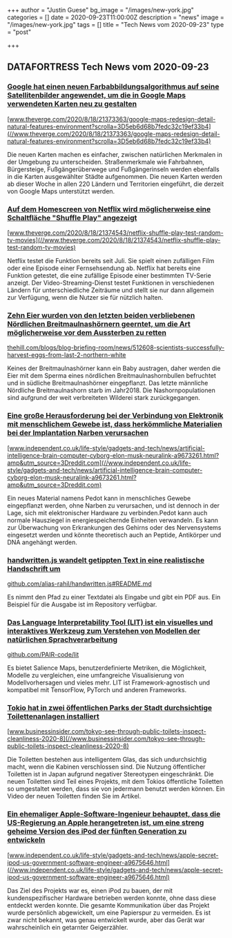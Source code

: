 +++
author = "Justin Guese"
bg_image = "/images/new-york.jpg"
categories = []
date = 2020-09-23T11:00:00Z
description = "news"
image = "/images/new-york.jpg"
tags = []
title = "Tech News vom 2020-09-23"
type = "post"

+++

        
## DATAFORTRESS Tech News vom 2020-09-23



### [Google hat einen neuen Farbabbildungsalgorithmus auf seine Satellitenbilder angewendet, um die in Google Maps verwendeten Karten neu zu gestalten](//www.theverge.com/2020/8/18/21373363/google-maps-redesign-detail-natural-features-environment?scrolla=3D5eb6d68b7fedc32c19ef33b4)


[www.theverge.com/2020/8/18/21373363/google-maps-redesign-detail-natural-features-environment?scrolla=3D5eb6d68b7fedc32c19ef33b4](//www.theverge.com/2020/8/18/21373363/google-maps-redesign-detail-natural-features-environment?scrolla=3D5eb6d68b7fedc32c19ef33b4)


Die neuen Karten machen es einfacher, zwischen natürlichen Merkmalen in der Umgebung zu unterscheiden. Straßenmerkmale wie Fahrbahnen, Bürgersteige, Fußgängerüberwege und Fußgängerinseln werden ebenfalls in die Karten ausgewählter Städte aufgenommen. Die neuen Karten werden ab dieser Woche in allen 220 Ländern und Territorien eingeführt, die derzeit von Google Maps unterstützt werden.


### [Auf dem Homescreen von Netflix wird möglicherweise eine Schaltfläche "Shuffle Play" angezeigt](//www.theverge.com/2020/8/18/21374543/netflix-shuffle-play-test-random-tv-movies)


[www.theverge.com/2020/8/18/21374543/netflix-shuffle-play-test-random-tv-movies](//www.theverge.com/2020/8/18/21374543/netflix-shuffle-play-test-random-tv-movies)


Netflix testet die Funktion bereits seit Juli. Sie spielt einen zufälligen Film oder eine Episode einer Fernsehsendung ab. Netflix hat bereits eine Funktion getestet, die eine zufällige Episode einer bestimmten TV-Serie anzeigt. Der Video-Streaming-Dienst testet Funktionen in verschiedenen Ländern für unterschiedliche Zeiträume und stellt sie nur dann allgemein zur Verfügung, wenn die Nutzer sie für nützlich halten.


### [Zehn Eier wurden von den letzten beiden verbliebenen Nördlichen Breitmaulnashörnern geerntet, um die Art möglicherweise vor dem Aussterben zu retten](//thehill.com/blogs/blog-briefing-room/news/512608-scientists-successfully-harvest-eggs-from-last-2-northern-white)


[thehill.com/blogs/blog-briefing-room/news/512608-scientists-successfully-harvest-eggs-from-last-2-northern-white](//thehill.com/blogs/blog-briefing-room/news/512608-scientists-successfully-harvest-eggs-from-last-2-northern-white)


Keines der Breitmaulnashörner kann ein Baby austragen, daher werden die Eier mit dem Sperma eines nördlichen Breitmaulnashornbullen befruchtet und in südliche Breitmaulnashörner eingepflanzt. Das letzte männliche Nördliche Breitmaulnashorn starb im Jahr2018. Die Nashornpopulationen sind aufgrund der weit verbreiteten Wilderei stark zurückgegangen.


### [Eine große Herausforderung bei der Verbindung von Elektronik mit menschlichem Gewebe ist, dass herkömmliche Materialien bei der Implantation Narben verursachen](//www.independent.co.uk/life-style/gadgets-and-tech/news/artificial-intelligence-brain-computer-cyborg-elon-musk-neuralink-a9673261.html?amp&utm_source=3Dreddit.com)


[www.independent.co.uk/life-style/gadgets-and-tech/news/artificial-intelligence-brain-computer-cyborg-elon-musk-neuralink-a9673261.html?amp&utm_source=3Dreddit.com](//www.independent.co.uk/life-style/gadgets-and-tech/news/artificial-intelligence-brain-computer-cyborg-elon-musk-neuralink-a9673261.html?amp&utm_source=3Dreddit.com)


Ein neues Material namens Pedot kann in menschliches Gewebe eingepflanzt werden, ohne Narben zu verursachen, und ist dennoch in der Lage, sich mit elektronischer Hardware zu verbinden.Pedot kann auch normale Hausziegel in energiespeichernde Einheiten verwandeln. Es kann zur Überwachung von Erkrankungen des Gehirns oder des Nervensystems eingesetzt werden und könnte theoretisch auch an Peptide, Antikörper und DNA angehängt werden.


### [handwritten.js wandelt getippten Text in eine realistische Handschrift um](//github.com/alias-rahil/handwritten.js#README.md)


[github.com/alias-rahil/handwritten.js#README.md](//github.com/alias-rahil/handwritten.js#README.md)


Es nimmt den Pfad zu einer Textdatei als Eingabe und gibt ein PDF aus. Ein Beispiel für die Ausgabe ist im Repository verfügbar.


### [Das Language Interpretability Tool (LIT) ist ein visuelles und interaktives Werkzeug zum Verstehen von Modellen der natürlichen Sprachverarbeitung](//github.com/PAIR-code/lit)


[github.com/PAIR-code/lit](//github.com/PAIR-code/lit)


Es bietet Salience Maps, benutzerdefinierte Metriken, die Möglichkeit, Modelle zu vergleichen, eine umfangreiche Visualisierung von Modellvorhersagen und vieles mehr. LIT ist Framework-agnostisch und kompatibel mit TensorFlow, PyTorch und anderen Frameworks.


### [Tokio hat in zwei öffentlichen Parks der Stadt durchsichtige Toilettenanlagen installiert](//www.businessinsider.com/tokyo-see-through-public-toilets-inspect-cleanliness-2020-8)


[www.businessinsider.com/tokyo-see-through-public-toilets-inspect-cleanliness-2020-8](//www.businessinsider.com/tokyo-see-through-public-toilets-inspect-cleanliness-2020-8)


Die Toiletten bestehen aus intelligentem Glas, das sich undurchsichtig macht, wenn die Kabinen verschlossen sind. Die Nutzung öffentlicher Toiletten ist in Japan aufgrund negativer Stereotypen eingeschränkt. Die neuen Toiletten sind Teil eines Projekts, mit dem Tokios öffentliche Toiletten so umgestaltet werden, dass sie von jedermann benutzt werden können. Ein Video der neuen Toiletten finden Sie im Artikel.


### [Ein ehemaliger Apple-Software-Ingenieur behauptet, dass die US-Regierung an Apple herangetreten ist, um eine streng geheime Version des iPod der fünften Generation zu entwickeln](//www.independent.co.uk/life-style/gadgets-and-tech/news/apple-secret-ipod-us-government-software-engineer-a9675646.html)


[www.independent.co.uk/life-style/gadgets-and-tech/news/apple-secret-ipod-us-government-software-engineer-a9675646.html](//www.independent.co.uk/life-style/gadgets-and-tech/news/apple-secret-ipod-us-government-software-engineer-a9675646.html)


Das Ziel des Projekts war es, einen iPod zu bauen, der mit kundenspezifischer Hardware betrieben werden konnte, ohne dass diese entdeckt werden konnte. Die gesamte Kommunikation über das Projekt wurde persönlich abgewickelt, um eine Papierspur zu vermeiden. Es ist zwar nicht bekannt, was genau entwickelt wurde, aber das Gerät war wahrscheinlich ein getarnter Geigerzähler.